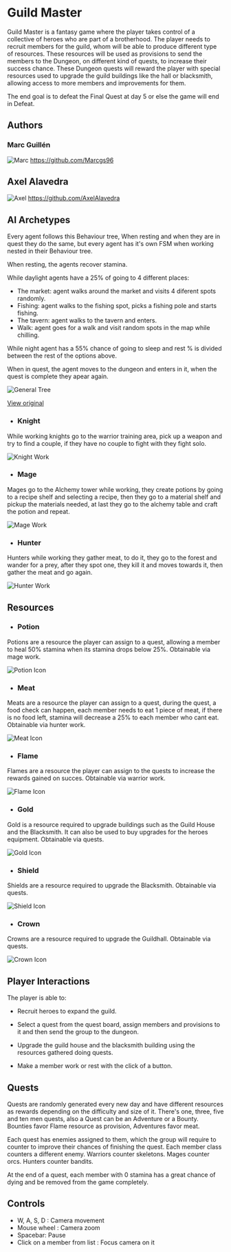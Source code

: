 # Guild Master

Guild Master is a fantasy game where the player takes control of a collective of heroes who are part of a brotherhood. The player needs to recruit members for the guild, whom will be able to produce different type of resources. These resources will be used as provisions to send the members to the Dungeon, on different kind of quests, to increase their success chance.
These Dungeon quests will reward the player with special resources used to upgrade the guild buildings like the hall or blacksmith, allowing access to more members and improvements for them. 

The end goal is to defeat the Final Quest at day 5 or else the game will end in Defeat.

## Authors

### Marc Guillén
![Marc](images/marc_image.jpg)
https://github.com/Marcgs96

## Axel Alavedra
![Axel](images/axel_image.jpg)
https://github.com/AxelAlavedra

## AI Archetypes

Every agent follows this Behaviour tree, When resting and when they are in quest they do the same, but every agent has it's own FSM when working nested in their Behaviour tree.

When resting, the agents recover stamina.

While daylight agents have a 25% of going to 4 different places:

* The market: agent walks around the market and visits 4 diferent spots randomly.
* Fishing: agent walks to the fishing spot, picks a fishing pole and starts fishing.
* The tavern: agent walks to the tavern and enters.
* Walk: agent goes for a walk and visit random spots in the map while chilling.

While night agent has a 55% chance of going to sleep and rest % is divided between the rest of the options above.

When in quest, the agent moves to the dungeon and enters in it, when the quest is complete they apear again.

![General Tree](images/General_behaviour_tree.png)

[View original](https://github.com/Marcgs96/AI_Game/blob/master/Wiki/Behaviour/General_behaviour_tree.png)

* ### Knight

While working knights go to the warrior training area, pick up a weapon and try to find a couple, if they have no couple to fight with they fight solo.

![Knight Work](images/KnightSUBFSM.png)

* ### Mage

Mages go to the Alchemy tower while working, they create potions by going to a recipe shelf and selecting a recipe, then they go to a material shelf and pickup the materials needed, at last they go to the alchemy table and craft the potion and repeat.

![Mage Work](images/MageSUBFSM.png)

* ### Hunter

Hunters while working they gather meat, to do it, they go to the forest and wander for a prey, after they spot one, they kill it and moves towards it, then gather the meat and go again.

![Hunter Work](images/HunterSUBFSM.png)

## Resources

* ### Potion

Potions are a resource the player can assign to a quest, allowing a member to heal 50% stamina when its stamina drops below 25%. Obtainable via mage work.

![Potion Icon](images/potion.png)

* ### Meat

Meats are a resource the player can assign to a quest, during the quest, a food check can happen, each member needs to eat 1 piece of meat, if there is no food left, stamina will decrease a 25% to each member who cant eat. Obtainable via hunter work.

![Meat Icon](images/meat2.png)

* ### Flame

Flames are a resource the player can assign to the quests to increase the rewards gained on succes. Obtainable via warrior work.

![Flame Icon](images/flame.png)

* ### Gold

Gold is a resource required to upgrade buildings such as the Guild House and the Blacksmith. It can also be used to buy upgrades for the heroes equipment. Obtainable via quests.

![Gold Icon](images/gold.png)

* ### Shield

Shields are a resource required to upgrade the Blacksmith. Obtainable via quests.

![Shield Icon](images/shield.png)

* ### Crown

Crowns are a resource required to upgrade the Guildhall. Obtainable via quests.

![Crown Icon](images/crown.png)

## Player Interactions
 
The player is able to:

 * Recruit heroes to expand the guild.

 * Select a quest from the quest board, assign members and provisions to it and then send the group to the dungeon.
 
 * Upgrade the guild house and the blacksmith building using the resources gathered doing quests.
 
 * Make a member work or rest with the click of a button.

## Quests
Quests are randomly generated every new day and have different resources as rewards depending on the difficulty and size of it.
There's one, three, five and ten men quests, also a Quest can be an Adventure or a Bounty. Bounties favor Flame resource as provision, Adventures favor meat.

Each quest has enemies assigned to them, which the group will require to counter to improve their chances of finishing the quest. Each member class counters a different enemy.
Warriors counter skeletons.
Mages counter orcs.
Hunters counter bandits.

At the end of a quest, each member with 0 stamina has a great chance of dying and be removed from the game completely.

## Controls
- W, A, S, D : Camera movement
- Mouse wheel : Camera zoom
- Spacebar: Pause
- Click on a member from list : Focus camera on it
